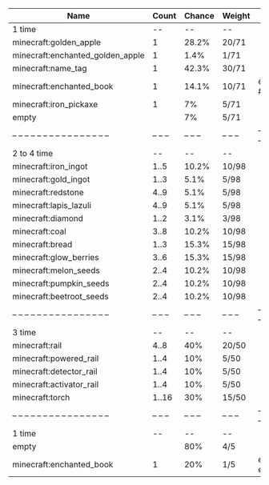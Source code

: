| Name                             | Count | Chance | Weight | Comment                       |
| -------------------------------- | ----- | ------ | ------ | ----------------------------- |
| 1 time                           |    -- |     -- |     -- |                               |
| minecraft:golden_apple           |     1 |  28.2% |  20/71 |                               |
| minecraft:enchanted_golden_apple |     1 |   1.4% |   1/71 |                               |
| minecraft:name_tag               |     1 |  42.3% |  30/71 |                               |
| minecraft:enchanted_book         |     1 |  14.1% |  10/71 | enchantments: #on_random_loot |
| minecraft:iron_pickaxe           |     1 |     7% |   5/71 |                               |
| empty                            |       |     7% |   5/71 |                               |
| – – – – – – – – – – – – – – – –  | – – – | – – –  | – – –  | – – – – – – – – – – – – – – – |
| 2 to 4 time                      |    -- |     -- |     -- |                               |
| minecraft:iron_ingot             |  1..5 |  10.2% |  10/98 |                               |
| minecraft:gold_ingot             |  1..3 |   5.1% |   5/98 |                               |
| minecraft:redstone               |  4..9 |   5.1% |   5/98 |                               |
| minecraft:lapis_lazuli           |  4..9 |   5.1% |   5/98 |                               |
| minecraft:diamond                |  1..2 |   3.1% |   3/98 |                               |
| minecraft:coal                   |  3..8 |  10.2% |  10/98 |                               |
| minecraft:bread                  |  1..3 |  15.3% |  15/98 |                               |
| minecraft:glow_berries           |  3..6 |  15.3% |  15/98 |                               |
| minecraft:melon_seeds            |  2..4 |  10.2% |  10/98 |                               |
| minecraft:pumpkin_seeds          |  2..4 |  10.2% |  10/98 |                               |
| minecraft:beetroot_seeds         |  2..4 |  10.2% |  10/98 |                               |
| – – – – – – – – – – – – – – – –  | – – – | – – –  | – – –  | – – – – – – – – – – – – – – – |
| 3 time                           |    -- |     -- |     -- |                               |
| minecraft:rail                   |  4..8 |    40% |  20/50 |                               |
| minecraft:powered_rail           |  1..4 |    10% |   5/50 |                               |
| minecraft:detector_rail          |  1..4 |    10% |   5/50 |                               |
| minecraft:activator_rail         |  1..4 |    10% |   5/50 |                               |
| minecraft:torch                  | 1..16 |    30% |  15/50 |                               |
| – – – – – – – – – – – – – – – –  | – – – | – – –  | – – –  | – – – – – – – – – – – – – – – |
| 1 time                           |    -- |     -- |     -- |                               |
| empty                            |       |    80% |    4/5 |                               |
| minecraft:enchanted_book         |     1 |    20% |    1/5 | enchantments: efficiency      |